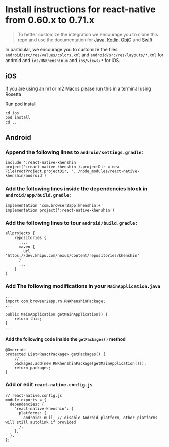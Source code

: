 # Install instructions for react-native from 0.60.x to 0.71.x


> To better customize the integration we encourage you to clone this repo and use the documentation for [Java](https://github.com/khipu/khipu-inside-demo/blob/master/authorize-payment-java.md), [Kotlin](https://github.com/khipu/khipu-inside-demo/blob/master/authorize-payment-kotlin.md), [ObjC](https://github.com/khipu/khipu-inside-demo/blob/master/authorize-payment-objc.md) and [Swift](https://github.com/khipu/khipu-inside-demo/blob/master/authorize-payment-swift.md)

In particular, we encourage you to customize the files `android/src/res/values/colors.xml` and `android/src/res/layouts/*.xml` for android and `ios/RNKhenshin.m` and `ios/views/*` for iOS.


## iOS

If you are using an m1 or m2 Macos please run this in a terminal using Rosetta

Run pod install

    cd ios
    pod install
    cd ..


## Android

### Append the following lines to `android/settings.gradle`:

```
include ':react-native-khenshin'
project(':react-native-khenshin').projectDir = new File(rootProject.projectDir, '../node_modules/react-native-khenshin/android')
```

### Add the following lines inside the dependencies block in `android/app/build.gradle`:

```
implementation 'com.browser2app:khenshin:+'
implementation project(':react-native-khenshin')
```

### Add the following lines to tour `android/build.gradle`:

```
allprojects {
    repositories {
      ....
      maven {
        url 'https://dev.khipu.com/nexus/content/repositories/khenshin'
      }
      ...
    }
}
```

### Add The following modifications in your `MainApplication.java`
```
...
import com.browser2app.rn.RNKhenshinPackage;
...

public MainApplication getMainApplication() {
    return this;
}
...

```

#### Add the following code inside the `getPackages()` method
  
```
@Override
protected List<ReactPackage> getPackages() {
    //...
    packages.add(new RNKhenshinPackage(getMainApplication()));
    return packages;
}
```

### Add or edit `react-native.config.js`

```
// react-native.config.js
module.exports = {
  dependencies: {
    'react-native-khenshin': {
      platforms: {
        android: null, // disable Android platform, other platforms will still autolink if provided
      },
    },
  },
};

```

